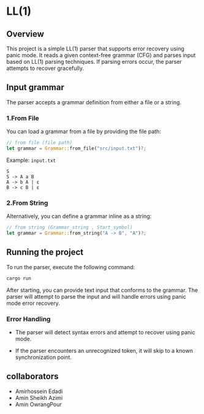 # LL(1)

## Overview

This project is a simple LL(1) parser that supports error recovery using panic mode. It reads a given context-free grammar (CFG) and parses input based on LL(1) parsing techniques. If parsing errors occur, the parser attempts to recover gracefully.

## Input grammar

The parser accepts a grammar definition from either a file or a string.

### 1.From File

You can load a grammar from a file by providing the file path:

```rust
// from file (file path)
let grammar = Grammar::from_file("src/input.txt")?;
```

Example: `input.txt`

```text
S
S -> A a B
A -> b A | ε
B -> c B | ε
```

### 2.From String

Alternatively, you can define a grammar inline as a string:

```rust
// from string (Grammar_string , Start_symbol)
let grammar = Grammar::from_string("A -> B", "A")?;
```

## Running the project

To run the parser, execute the following command:

```bash
cargo run
```

After starting, you can provide text input that conforms to the grammar. The parser will attempt to parse the input and will handle errors using panic mode error recovery.

### Error Handling

- The parser will detect syntax errors and attempt to recover using panic mode.

- If the parser encounters an unrecognized token, it will skip to a known synchronization point.

## collaborators

- Amirhossein Edadi
- Amin Sheikh Azimi
- Amin OwrangPour

